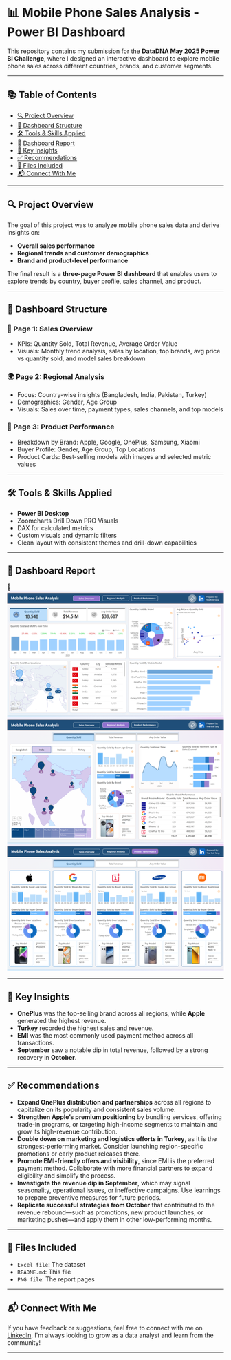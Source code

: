 # 📊 Mobile Phone Sales Analysis - Power BI Dashboard

This repository contains my submission for the **DataDNA May 2025 Power BI Challenge**, where I designed an interactive dashboard to explore mobile phone sales across different countries, brands, and customer segments.

---

## 📚 Table of Contents

- [🔍 Project Overview](#-project-overview)
- [📁 Dashboard Structure](#-dashboard-structure)
- [🛠️ Tools & Skills Applied](#️-tools--skills-applied)
- [📸 Dashboard Report](#-dashboard-report)
- [📌 Key Insights](#-key-insights)
- [✅ Recommendations](#-recommendations)
- [📎 Files Included](#-files-included)
- [📬 Connect With Me](#-connect-with-me)

---

## 🔍 Project Overview

The goal of this project was to analyze mobile phone sales data and derive insights on:

- **Overall sales performance**
- **Regional trends and customer demographics**
- **Brand and product-level performance**

The final result is a **three-page Power BI dashboard** that enables users to explore trends by country, buyer profile, sales channel, and product.

---

## 📁 Dashboard Structure

### 📄 Page 1: Sales Overview
- KPIs: Quantity Sold, Total Revenue, Average Order Value
- Visuals: Monthly trend analysis, sales by location, top brands, avg price vs quantity sold, and model sales breakdown

### 🌍 Page 2: Regional Analysis
- Focus: Country-wise insights (Bangladesh, India, Pakistan, Turkey)
- Demographics: Gender, Age Group
- Visuals: Sales over time, payment types, sales channels, and top models

### 📱 Page 3: Product Performance
- Breakdown by Brand: Apple, Google, OnePlus, Samsung, Xiaomi
- Buyer Profile: Gender, Age Group, Top Locations
- Product Cards: Best-selling models with images and selected metric values

---

## 🛠️ Tools & Skills Applied

- **Power BI Desktop**
- Zoomcharts Drill Down PRO Visuals
- DAX for calculated metrics
- Custom visuals and dynamic filters
- Clean layout with consistent themes and drill-down capabilities

---

## 📸 Dashboard Report

📄 ![Alt text](powerbi_report/Mobile_Phone_Sales_Analysis.png)

---

## 📌 Key Insights

- **OnePlus** was the top-selling brand across all regions, while **Apple** generated the highest revenue.
- **Turkey** recorded the highest sales and revenue.
- **EMI** was the most commonly used payment method across all transactions.
- **September** saw a notable dip in total revenue, followed by a strong recovery in **October**.

---

## ✅ Recommendations

- **Expand OnePlus distribution and partnerships** across all regions to capitalize on its popularity and consistent sales volume.
- **Strengthen Apple’s premium positioning** by bundling services, offering trade-in programs, or targeting high-income segments to maintain and grow its high-revenue contribution.
- **Double down on marketing and logistics efforts in Turkey**, as it is the strongest-performing market. Consider launching region-specific promotions or early product releases there.
- **Promote EMI-friendly offers and visibility**, since EMI is the preferred payment method. Collaborate with more financial partners to expand eligibility and simplify the process.
- **Investigate the revenue dip in September**, which may signal seasonality, operational issues, or ineffective campaigns. Use learnings to prepare preventive measures for future periods.
- **Replicate successful strategies from October** that contributed to the revenue rebound—such as promotions, new product launches, or marketing pushes—and apply them in other low-performing months.

---

## 📎 Files Included

- `Excel file`: The dataset
- `README.md`: This file
- `PNG file`: The report pages

---

## 📬 Connect With Me

If you have feedback or suggestions, feel free to connect with me on [LinkedIn](https://www.linkedin.com/in/yewkoktang/). I'm always looking to grow as a data analyst and learn from the community!

---
